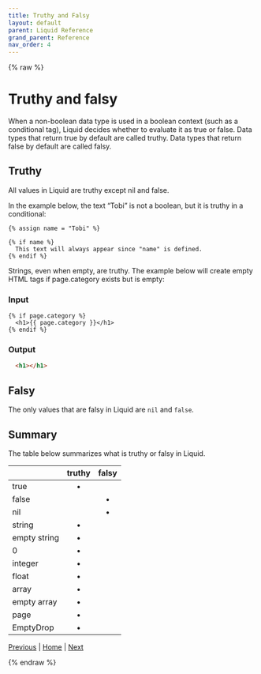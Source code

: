 ```yaml
---
title: Truthy and Falsy
layout: default
parent: Liquid Reference
grand_parent: Reference
nav_order: 4
---
```

{% raw %}
# Truthy and falsy
When a non-boolean data type is used in a boolean context (such as a conditional tag), Liquid decides whether to evaluate it as true or false. Data types that return true by default are called truthy. Data types that return false by default are called falsy.

## Truthy

All values in Liquid are truthy except nil and false.

In the example below, the text “Tobi” is not a boolean, but it is truthy in a conditional:

```liquid
{% assign name = "Tobi" %}

{% if name %}
  This text will always appear since "name" is defined.
{% endif %}
```

Strings, even when empty, are truthy. The example below will create empty HTML tags if page.category exists but is empty:

### Input

```liquid
{% if page.category %}
  <h1>{{ page.category }}</h1>
{% endif %}
```

### Output

```html
  <h1></h1>
```

## Falsy
The only values that are falsy in Liquid are ```nil``` and ```false```.

## Summary
The table below summarizes what is truthy or falsy in Liquid.

| | truthy | falsy |
| --- | :-: | :-: |
| true | • | 	 
| false | |	•
| nil | | •
| string | •	 
| empty string | •	 
| 0 | •	 
| integer | •	 
| float | •	 
| array | •	 
| empty array | •	 
| page | •	 
| EmptyDrop | •	 


[Previous](filters.html) | [Home](README.html) | [Next](types.html)

{% endraw %}